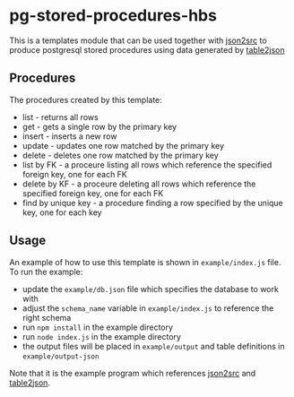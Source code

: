 ﻿# pg-stored-procedures-hbs
This is a templates module that can be used together with [json2src](https://github.com/jakubiszon/json2src)
to produce postgresql stored procedures using data generated by [table2json](https://github.com/jakubiszon/table2json)

## Procedures
The procedures created by this template:
 - list - returns all rows
 - get - gets a single row by the primary key
 - insert - inserts a new row
 - update - updates one row matched by the primary key
 - delete - deletes one row matched by the primary key
 - list by FK - a proceure listing all rows which reference the specified foreign key, one for each FK
 - delete by KF - a proceure deleting all rows which reference the specified foreign key, one for each FK
 - find by unique key - a procedure finding a row specified by the unique key, one for each key

## Usage
An example of how to use this template is shown in `example/index.js` file.
To run the example:
  - update the `example/db.json` file which specifies the database to work with
  - adjust the `schema_name` variable in `example/index.js` to reference the right schema
  - run `npm install` in the example directory
  - run `node index.js` in the example directory
  - the output files will be placed in `example/output` and table definitions in `example/output-json`

Note that it is the example program which references [json2src](https://github.com/jakubiszon/json2src) and [table2json](https://github.com/jakubiszon/table2json).
